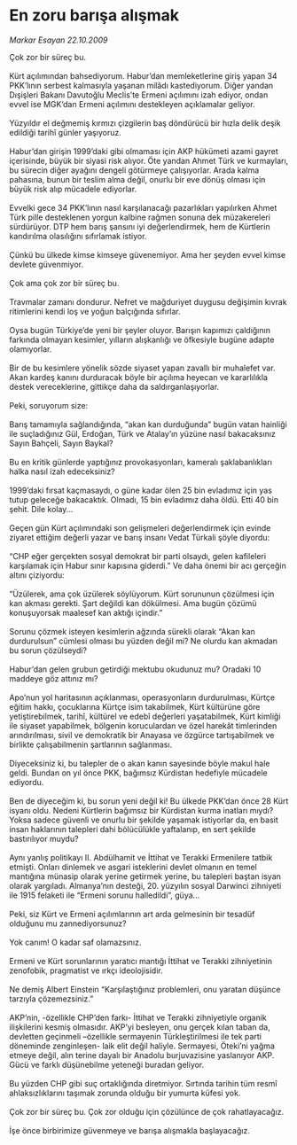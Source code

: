 # En zoru barışa alışmak

*Markar Esayan 22.10.2009*

<div class="taraf_structure_2col_1zq">
<div class="margen_n">



 <p>Çok zor bir süreç bu. <br/><br/>Kürt açılımından bahsediyorum. Habur’dan memleketlerine giriş yapan 34 PKK’lının serbest kalmasıyla yaşanan milâdı kastediyorum. Diğer yandan Dışişleri Bakanı Davutoğlu Meclis’te Ermeni açılımını izah ediyor, ondan evvel ise MGK’dan Ermeni açılımını destekleyen açıklamalar geliyor. <br/><br/>Yüzyıldır el değmemiş kırmızı çizgilerin baş döndürücü bir hızla delik deşik edildiği tarihî günler yaşıyoruz. <br/><br/>Habur’dan girişin 1999’daki gibi olmaması için AKP hükümeti azami gayret içerisinde, büyük bir siyasi risk alıyor. Öte yandan Ahmet Türk ve kurmayları, bu sürecin diğer ayağını dengeli götürmeye çalışıyorlar. Arada kalma pahasına, bunun bir teslim alma değil, onurlu bir eve dönüş olması için büyük risk alıp mücadele ediyorlar. <br/><br/>Evvelki gece 34 PKK’lının nasıl karşılanacağı pazarlıkları yapılırken Ahmet Türk pille desteklenen yorgun kalbine rağmen sonuna dek müzakereleri sürdürüyor. DTP hem barış şansını iyi değerlendirmek, hem de Kürtlerin kandırılma olasılığını sıfırlamak istiyor. <br/><br/>Çünkü bu ülkede kimse kimseye güvenemiyor. Ama her şeyden evvel kimse devlete güvenmiyor. <br/><br/>Çok ama çok zor bir süreç bu. <br/><br/>Travmalar zamanı dondurur. Nefret ve mağduriyet duygusu değişimin kıvrak ritimlerini kendi loş ve yoğun balçığında sıfırlar. <br/><br/>Oysa bugün Türkiye’de yeni bir şeyler oluyor. Barışın kapımızı çaldığının farkında olmayan kesimler, yılların alışkanlığı ve öfkesiyle bugüne adapte olamıyorlar. <br/><br/>Bir de bu kesimlere yönelik sözde siyaset yapan zavallı bir muhalefet var. Akan kardeş kanını durduracak böyle bir açılıma heyecan ve kararlılıkla destek vereceklerine, gittikçe daha da saldırganlaşıyorlar. <br/><br/>Peki, soruyorum size: <br/><br/>Barış tamamıyla sağlandığında, “akan kan durduğunda” bugün vatan hainliği ile suçladığınız Gül, Erdoğan, Türk ve Atalay’ın yüzüne nasıl bakacaksınız Sayın Bahçeli, Sayın Baykal? <br/><br/>Bu en kritik günlerde yaptığınız provokasyonları, kameralı şaklabanlıkları halka nasıl izah edeceksiniz? <br/><br/>1999’daki fırsat kaçmasaydı, o güne kadar ölen 25 bin evladımız için yas tutup geleceğe bakacaktık. Olmadı, 15 bin evladımız daha öldü. Etti 40 bin şehit. Dile kolay... <br/><br/>Geçen gün Kürt açılımındaki son gelişmeleri değerlendirmek için evinde ziyaret ettiğim değerli yazar ve barış insanı Vedat Türkali şöyle diyordu: <br/><br/>“CHP eğer gerçekten sosyal demokrat bir parti olsaydı, gelen kafileleri karşılamak için Habur sınır kapısına giderdi.” Ve daha önemi bir acı gerçeğin altını çiziyordu: <br/><br/>“Üzülerek, ama çok üzülerek söylüyorum. Kürt sorununun çözülmesi için kan akması gerekti. Şart değildi kan dökülmesi. Ama bugün çözümü konuşuyorsak maalesef kan aktığı içindir.” <br/><br/>Sorunu çözmek isteyen kesimlerin ağzında sürekli olarak “Akan kan durdurulsun” cümlesi olması bu yüzden değil mi? Ne olurdu kan akmadan bu sorun çözülseydi? <br/><br/>Habur’dan gelen grubun getirdiği mektubu okudunuz mu? Oradaki 10 maddeye göz attınız mı? <br/><br/>Apo’nun yol haritasının açıklanması, operasyonların durdurulması, Kürtçe eğitim hakkı, çocuklarına Kürtçe isim takabilmek, Kürt kültürüne göre yetiştirebilmek, tarihî, kültürel ve edebî değerleri yaşatabilmek, Kürt kimliği ile siyaset yapabilmek, bölgenin koruculardan ve özel harekât timlerinden arındırılması, sivil ve demokratik bir Anayasa ve özgürce tartışabilmek ve birlikte çalışabilmenin şartlarının sağlanması. <br/><br/>Diyeceksiniz ki, bu talepler de o akan kanın sayesinde böyle makul hale geldi. Bundan on yıl önce PKK, bağımsız Kürdistan hedefiyle mücadele ediyordu. <br/><br/>Ben de diyeceğim ki, bu sorun yeni değil ki! Bu ülkede PKK’dan önce 28 Kürt isyanı oldu. Nedeni Kürtlerin bağımsız bir Kürdistan kurma inatları mıydı? Yoksa sadece güvenli ve onurlu bir şekilde yaşamak istiyorlar da, en basit insan haklarının talepleri dahi bölücülükle yaftalanıp, en sert şekilde bastırılıyor muydu? <br/><br/>Aynı yanlış politikayı II. Abdülhamit ve İttihat ve Terakki Ermenilere tatbik etmişti. Onları dinlemek ve asgari isteklerini devlet olmanın en temel mantığına münasip olarak yerine getirmek yerine, bu talepleri baştan isyan olarak yargıladı. Almanya’nın desteği, 20. yüzyılın sosyal Darwinci zihniyeti ile 1915 felaketi ile “Ermeni sorunu halledildi”, güya... <br/><br/>Peki, siz Kürt ve Ermeni açılımlarının art arda gelmesinin bir tesadüf olduğunu mu zannediyorsunuz? <br/><br/>Yok canım! O kadar saf olamazsınız. <br/><br/>Ermeni ve Kürt sorunlarının yaratıcı mantığı İttihat ve Terakki zihniyetinin zenofobik, pragmatist ve ırkçı ideolojisidir. <br/><br/>Ne demiş Albert Einstein “Karşılaştığınız problemleri, onu yaratan düşünce tarzıyla çözemezsiniz.” <br/><br/>AKP’nin, -özellikle CHP’den farkı- İttihat ve Terakki zihniyetiyle organik ilişkilerini kesmiş olmasıdır. AKP’yi besleyen, onu gerçek kılan taban da, devletten geçinmeli –özellikle sermayenin Türkleştirilmesi ile tek parti döneminde zenginleşen- laik elit değil haliyle. Sermayesi, Öteki’ni yağma etmeye değil, alın terine dayalı bir Anadolu burjuvazisine yaslanıyor AKP. Gücü ve farklı düşünebilme yeteneği buradan geliyor. <br/><br/>Bu yüzden CHP gibi suç ortaklığında diretmiyor. Sırtında tarihin tüm resmî ahlaksızlıklarını taşımak zorunda olduğu bir yumurta küfesi yok. <br/><br/>Çok zor bir süreç bu. Çok zor olduğu için çözülünce de çok rahatlayacağız. <br/><br/>İşe önce birbirimize güvenmeye ve barışa alışmakla başlayacağız.</p>
<br/>
<br/>
<br/>



<br/>


<div id="taraf_not">
</div>

</div>


</div>
